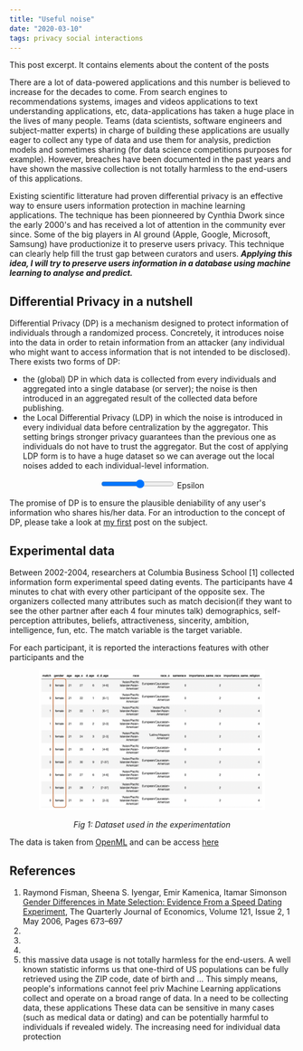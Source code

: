 ```yaml
---
title: "Useful noise"
date: "2020-03-10"
tags: privacy social interactions
---
```


This post excerpt. It contains elements about the content of the posts

There are a lot of data-powered applications and this number is believed to increase for the decades to come. From search engines to recommendations systems, images and videos applications to text understanding applications, etc, data-applications has taken a huge place in the lives of many people. Teams (data scientists, software engineers and subject-matter experts) in charge of building these applications are usually eager to collect any type of data and use them for analysis, prediction models and sometimes sharing (for data science competitions purposes for example). However, breaches have been documented in the past years and have shown the massive collection is not totally harmless to the end-users of this applications.

Existing scientific litterature had proven differential privacy is an effective way to ensure users information protection in machine learning applications. The technique has been pionneered by Cynthia Dwork since the early 2000's and has received a lot of attention in the community ever since. Some of the big players in AI ground (Apple, Google, Microsoft, Samsung) have productionize it to preserve users privacy. This technique can clearly help fill the trust gap between curators and users. **_Applying this idea, I will try to preserve users information in a database using machine learning to analyse and predict._**

## Differential Privacy in a nutshell

Differential Privacy (DP) is a mechanism designed to protect information of individuals through a randomized process. Concretely, it introduces noise into the data in order to retain information from an attacker (any individual who might want to access information that is not intended to be disclosed). There exists two forms of DP:

- the (global) DP in which data is collected from every individuals and aggregated into a single database (or server); the noise is then introduced in an aggregated result of the collected data before publishing.
- the Local Differential Privacy (LDP) in which the noise is introduced in every individual data before centralization by the aggregator. This setting brings stronger privacy guarantees than the previous one as individuals do not have to trust the aggregator. But the cost of applying LDP form is to have a huge dataset so we can average out the local noises added to each individual-level information.

<div id="input-type" style="text-align:center";>
  <input type="range" id="epsilon" name="epsilon"
         min="0" max="11"/>
  <label for="epsilon">Epsilon</label>
</div>

The promise of DP is to ensure the plausible deniability of any user's information who shares his/her data. For an introduction to the concept of DP, please take a look at [my first](https://medium.com/@capgemini.invent.europe/differential-privacy-embedding-privacy-into-data-usage-f827f620f886) post on the subject.

## Experimental data

Between 2002-2004, researchers at Columbia Business School [1] collected information form experimental speed dating events. The participants have 4 minutes to chat with every other participant of the opposite sex. The organizers collected many attributes such as match decision(if they want to see the other partner after each 4 four minutes talk) demographics, self-perception attributes, beliefs, attractiveness, sincerity, ambition, intelligence, fun, etc. The match variable is the target variable.

For each participant, it is reported the interactions features with other participants and the

<p align="center">
<img class="image" src="figs/dataset.png" alt="dataset of the experimentation" width="400"/>
</p>

<center><i>Fig 1: Dataset used in the experimentation</i></center>

The data is taken from [OpenML](https://www.openml.org/) and can be access [here](https://www.openml.org/d/40536)

## References

1. Raymond Fisman, Sheena S. Iyengar, Emir Kamenica, Itamar Simonson [Gender Differences in Mate Selection: Evidence From a Speed Dating Experiment](https://doi.org/10.1162/qjec.2006.121.2.673), The Quarterly Journal of Economics, Volume 121, Issue 2, 1 May 2006, Pages 673–697
2.
3.
4.
5. this massive data usage is not totally harmless for the end-users.
   A well known statistic informs us that one-third of US populations can be fully retrieved using the ZIP code, date of birth and ... This simply means, people's informations cannot feel priv
   Machine Learning applications collect and operate on a broad range of data. In a need to be collecting data, these applications These data can be sensitive in many cases (such as medical data or dating) and can be potentially harmful to individuals if revealed widely. The increasing need for individual data protection
